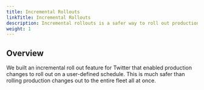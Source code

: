 ```yaml
---
title: Incremental Rollouts
linkTitle: Incremental Rollouts
description: Incremental rollouts is a safer way to roll out production changes which was proven successful at an infamous social media company.
weight: 1
---
```


Overview
---

We built an incremental roll out feature for Twitter that enabled production changes to roll out on a user-defined schedule.  This is much safer than rolling production changes out to the entire fleet all at once.
